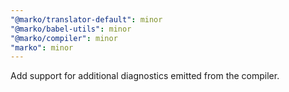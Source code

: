```yaml
---
"@marko/translator-default": minor
"@marko/babel-utils": minor
"@marko/compiler": minor
"marko": minor
---
```


Add support for additional diagnostics emitted from the compiler.
